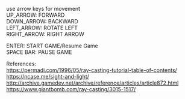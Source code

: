 use arrow keys for movement \
UP_ARROW: FORWARD \
DOWN_ARROW: BACKWARD \
LEFT_ARROW: ROTATE LEFT \
RIGHT_ARROW: RIGHT ARROW 

ENTER: START GAME/Resume Game \
SPACE BAR: PAUSE GAME 

References: \
  https://permadi.com/1996/05/ray-casting-tutorial-table-of-contents/ \
  https://ncase.me/sight-and-light/ \
  http://archive.gamedev.net/archive/reference/articles/article872.html \
  https://www.giantbomb.com/ray-casting/3015-1517/ 
